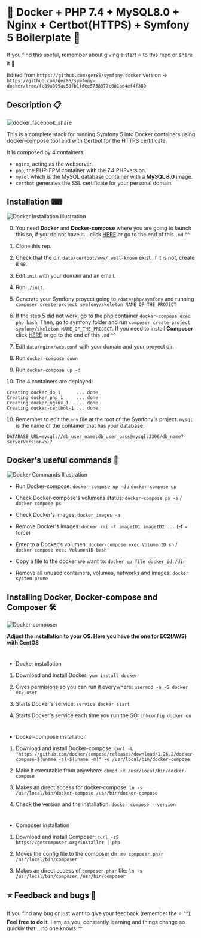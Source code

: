 # 🐳 Docker + PHP 7.4 + MySQL8.0 + Nginx + Certbot(HTTPS) + Symfony 5 Boilerplate 🐳

If you find this useful, remember about giving a start ⭐ to this repo or share it 🔁

Edited from `https://github.com/ger86/symfony-docker` version -> `https://github.com/ger86/symfony-docker/tree/fc89a899ac58fb1f6ee5758377c001ad4ef4f389`

## Description 📋

![docker_facebook_share](https://user-images.githubusercontent.com/57062736/139103227-36f3cb32-c3c1-4158-b99e-25a31e955f44.png)

This is a complete stack for running Symfony 5 into Docker containers using docker-compose tool and with Certbot for the HTTPS certificate.

It is composed by 4 containers:

- `nginx`, acting as the webserver.
- `php`, the PHP-FPM container with the 7.4 PHPversion.
- `mysql` which is the MySQL database container with a **MySQL 8.0** image.
- `certbot` generates the SSL certificate for your personal domain.

## Installation ⌨

![Docker Installation Illustration](https://user-images.githubusercontent.com/57062736/139102730-d6f51d53-ffb3-44bb-be5e-2bdf48d91295.png)

0. You need ****Docker**** and ****Docker-compose**** where you are going to launch this so, if you do not have it... click [HERE](https://github.com/Inushin/dockerSymfonySSL#installing-docker-docker-compose-and-composer) or go to the end of this `.md` ^^

1. Clone this rep.

2. Check that the dir. `data/certbot/www/.well-known` exist. If it is not, create it 😀.

3. Edit `init` with your domain and an email.

4. Run `./init`.

5. Generate your Symfony proyect going to `/data/php/symfony` and running `composer create-project symfony/skeleton NAME_OF_THE_PROJECT`

6. If the step 5 did not work, go to the php container `docker-compose exec php bash`. Then, go to symfony folder and run `composer create-project symfony/skeleton NAME_OF_THE_PROJECT`. If you need to install **Composer** click [HERE](https://github.com/Inushin/dockerSymfonySSL#installing-docker-docker-compose-and-composer) or go to the end of this `.md` ^^

6. Edit `data/nginx/web.conf` with your domain and your proyect dir.

7. Run `docker-compose down`

8. Run `docker-compose up -d`

9. The 4 containers are deployed: 

```
Creating docker_db_1      ... done
Creating docker_php_1     ... done
Creating docker_nginx_1   ... done
Creating docker-certbot-1 ... done
```

10. Remember to edit the `env` file at the root of the Symfony's project. `mysql` is the name of the container that has your database:
```
DATABASE_URL=mysql://db_user_name:db_user_pass@mysql:3306/db_name?serverVersion=5.7
```


## Docker's useful commands 📑
![Docker Commands Illustration](https://user-images.githubusercontent.com/57062736/139102966-25f28be1-f768-49bd-a8a1-915a8465de9e.png)


- Run Docker-compose: `docker-compose up -d` / `docker-compose up`

- Check Docker-compose's volumens status: `docker-compose ps -a` / `docker-compose ps`

- Check Docker's images: `docker images -a`

- Remove Docker's images: `docker rmi -f imageID1 imageID2 ...` (-f = force)

- Enter to a Docker's volumen: `docker-compose exec VolumenID sh` / `docker-compose exec VolumenID bash`

- Copy a file to the docker we want to: `docker cp file docker_id:/dir`

- Remove all unused containers, volumes, networks and images: `docker system prune`

## Installing Docker, Docker-compose and Composer 🛠
![Docker-composer](https://user-images.githubusercontent.com/57062736/141182130-b8ed2d7a-9a68-4387-b838-ba0d44bb4e0e.png)

**Adjust the installation to your OS. Here you have the one for EC2(AWS) with CentOS**
#
- Docker installation

1. Download and install Docker: `yum install docker`

2. Gives permisions so you can run it everywhere: `usermod -a -G docker ec2-user`

3. Starts Docker's service: `service docker start`

4. Starts Docker's service each time you run the SO: `chkconfig docker on`
#
- Docker-compose installation

1. Download and install Docker-compose: `curl -L "https://github.com/docker/compose/releases/download/1.26.2/docker-compose-$(uname -s)-$(uname -m)" -o /usr/local/bin/docker-compose`

2. Make it executable from anywhere: `chmod +x /usr/local/bin/docker-compose`

3. Makes an direct access for docker-compose: `ln -s /usr/local/bin/docker-compose /usr/bin/docker-compose`

4. Check the version and the installation: `docker-compose --version`

#
- Composer installation


1. Download and install Composer: `curl -sS https://getcomposer.org/installer | php`

2. Moves the config file to the composer dir: `mv composer.phar /usr/local/bin/composer`

3. Makes an direct access of `composer.phar` file: `ln -s /usr/local/bin/composer /usr/bin/composer`

## ⭐ Feedback and bugs 🐞

If you find any bug or just want to give your feedback (remember the ⭐ ^^), **Feel free to do it**. I am, as you, constantly learning and things change so quickly that... no one knows ^^
